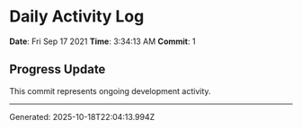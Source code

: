 # Daily Activity Log

**Date**: Fri Sep 17 2021
**Time**: 3:34:13 AM
**Commit**: 1

## Progress Update

This commit represents ongoing development activity.

---
Generated: 2025-10-18T22:04:13.994Z

